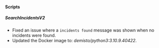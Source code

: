 
#### Scripts
##### SearchIncidentsV2
- Fixed an issue where a `incidents found` message was shown when no incidents were found.
- Updated the Docker image to: *demisto/python3:3.10.9.40422*.